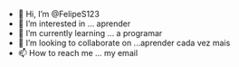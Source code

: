 - 👋 Hi, I’m @FelipeS123
- 👀 I’m interested in ... aprender
- 🌱 I’m currently learning ... a programar
- 💞️ I’m looking to collaborate on ...aprender cada vez mais
- 📫 How to reach me ... my email 

<!---
FelipeS123/FelipeS123 is a ✨ special ✨ repository because its `README.md` (this file) appears on your GitHub profile.
You can click the Preview link to take a look at your changes.
--->
